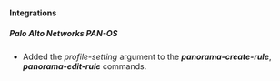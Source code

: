 
#### Integrations
##### Palo Alto Networks PAN-OS
- Added the *profile-setting* argument to the ***panorama-create-rule***, ***panorama-edit-rule*** commands.